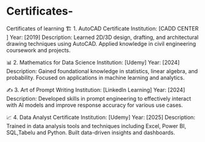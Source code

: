 # Certificates-
Certificates of learning
🏗️ 1. AutoCAD Certificate
Institution: [CADD CENTER ]
Year: [2019]
Description:
Learned 2D/3D design, drafting, and architectural drawing techniques using AutoCAD. Applied knowledge in civil engineering coursework and projects.

📊 2. Mathematics for Data Science
Institution: [Udemy]
Year: [2024]
Description:
Gained foundational knowledge in statistics, linear algebra, and probability. Focused on applications in machine learning and analytics.

✍️ 3. Art of Prompt Writing
Institution: [LinkedIn Learning]
Year: [2024]
Description:
Developed skills in prompt engineering to effectively interact with AI models and improve response accuracy for various use cases.

📈 4. Data Analyst Certificate
Institution: [Udemy]
Year: [2025]
Description:
Trained in data analysis tools and techniques including Excel, Power BI, SQL,Tabelu and Python. Built data-driven insights and dashboards.
